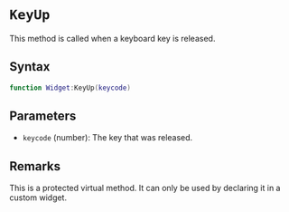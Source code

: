 # `KeyUp`

This method is called when a keyboard key is released.

## Syntax

```lua
function Widget:KeyUp(keycode)
```

## Parameters

- `keycode` (number): The key that was released.

## Remarks

This is a protected virtual method. It can only be used by declaring it in a custom widget.